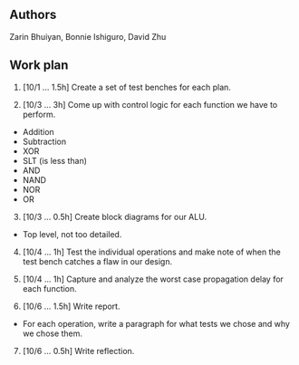 ## Authors

Zarin Bhuiyan, Bonnie Ishiguro, David Zhu

## Work plan

1. [10/1 ... 1.5h] Create a set of test benches for each plan.

2. [10/3 ... 3h] Come up with control logic for each function we have to perform.
  - Addition
  - Subtraction
  - XOR
  - SLT (is less than)
  - AND
  - NAND
  - NOR
  - OR

3. [10/3 ... 0.5h] Create block diagrams for our ALU.
  - Top level, not too detailed.

4. [10/4 ... 1h] Test the individual operations and make note of when the test bench catches a flaw in our design.

5. [10/4 ... 1h] Capture and analyze the worst case propagation delay for each function.

6. [10/6 ... 1.5h] Write report.
  - For each operation, write a paragraph for what tests we chose and why we chose them.

7. [10/6 ... 0.5h] Write reflection.
